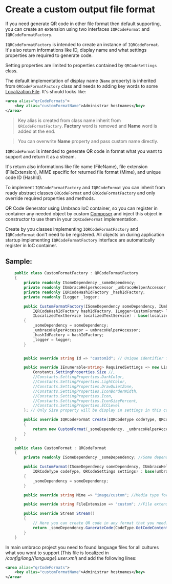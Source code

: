 # Create a custom output file format

If you need generate QR code in other file format then default supporting, you can create an extension using two interfaces `IQRCodeFormat` and `IQRCodeFormatFactory`.

`IQRCodeFormatFactory` is intended to create an instance of `IQRCodeFormat`. It's also return informations like ID, display name and what settings properties are required to generate code.

Setting properties are limited to properties contained by `QRCodeSettings` class.

The default implementation of display name (`Name` property) is inherited from `QRCodeFormatFactory` class and needs to adding key words to some [Localization File](https://our.umbraco.com/Documentation/Extending/Language-Files/). It's should looks like:

```xml
<area alias="qrCodeFormats">
    <key alias="customFormatName">Administrar hostnames</key>        
</area>
```

> Key alias is created from class name inherit from `QRCodeFormatFactory`. **Factory** word is removed and **Name** word is added at the end.

> You can overwrite **Name** property and pass custom name directly.

`IQRCodeFormat` is intended to generate QR code in format what you want to support and return it as a stream.

It's return also informations like file name (FileName), file extension (FileExtension), MIME specific for returned file format (Mime), and unique code ID (HashId).

To implement `IQRCodeFormatFactory` and `IQRCodeFormat` you can inherit from ready abstract classes `QRCodeFormat` and `QRCodeFormatFactory` and only override required properties and methods.

QR Code Generator using Umbraco IoC container, so you can register in container any needed object by custom [Composer](https://our.umbraco.com/documentation/reference/using-ioc/) and inject this object in constructor to use them in your `IQRCodeFormat` implementation.

Create by you classes implementing `IQRCodeFormatFactory` and `IQRCodeFormat` don't need to be registered. All objects on during application startup implementing `IQRCodeFormatFactory` interface are automatically register in IoC container.

## Sample:

```c#
    public class CustomFormatFactory : QRCodeFormatFactory
    {
        private readonly ISomeDependency _someDependency;
        private readonly IUmbracoHelperAccessor _umbracoHelperAccessor;
        private readonly IQRCodeHashIdFactory _hashIdFactory;
        private readonly ILogger _logger;

        public CustomFormatFactory(ISomeDependency someDependency, IUmbracoHelperAccessor umbracoHelperAccessor,
            IQRCodeHashIdFactory hashIdFactory, ILogger<CustomFormat> logger, 
            ILocalizedTextService localizedTextService) : base(localizedTextService)
        {
            _someDependency = someDependency;
            _umbracoHelperAccessor = umbracoHelperAccessor;
            _hashIdFactory = hashIdFactory;
            _logger = logger;
        }


        public override string Id => "customId"; // Unique identifier for your format

        public override IEnumerable<string> RequiredSettings => new List<string> {
            Constants.SettingProperties.Size //,
            //Constants.SettingProperties.DarkColor,
            //Constants.SettingProperties.LightColor,
            //Constants.SettingProperties.DrawQuietZone,
            //Constants.SettingProperties.IconBorderWidth,
            //Constants.SettingProperties.Icon,
            //Constants.SettingProperties.IconSizePercent,
            //Constants.SettingProperties.ECCLevel
        }; // Only Size property will be display in settings in this case

        public override IQRCodeFormat Create(IQRCodeType codeType, QRCodeSettings settings)
        {
            return new CustomFormat(_someDependency, _umbracoHelperAccessor, _hashIdFactory, codeType, settings);
        }
    }
```

```C#
    public class CustomFormat : QRCodeFormat
    {
        private readonly ISomeDependency _someDependency; //Some dependency you need to create custom QR code.

        public CustomFormat(ISomeDependency someDependency, IUmbracoHelperAccessor umbracoHelperAccessor, IQRCodeHashIdFactory hashIdFactory, ILogger logger, 
            IQRCodeType codeType, QRCodeSettings settings) : base(umbracoHelperAccessor, hashIdFactory, logger, codeType, settings)
        {
            _someDependency = someDependency;
        }

        public override string Mime => "image/custom"; //Media type for the generating file

        public override string FileExtension => "custom"; //File extension without dot. 

        public override Stream Stream()
        {
            // Here you can create QR code in any format that you need. Code content is deliver by `CodeType` object. Settings passed by user are accessible in `Settings` object
            return _someDependency.GanerateCode(CodeType.GetCodeContent(), Settings.Size);
        }
    }
```

In main umbraco project you need to found language files for all cultures what you wont to support (This file is localized in _/config/lang/\{language\}.user.xml_) and add the following lines:

```xml
<area alias="qrCodeFormats">
    <key alias="customFormatName">Administrar hostnames</key>        
</area>
```